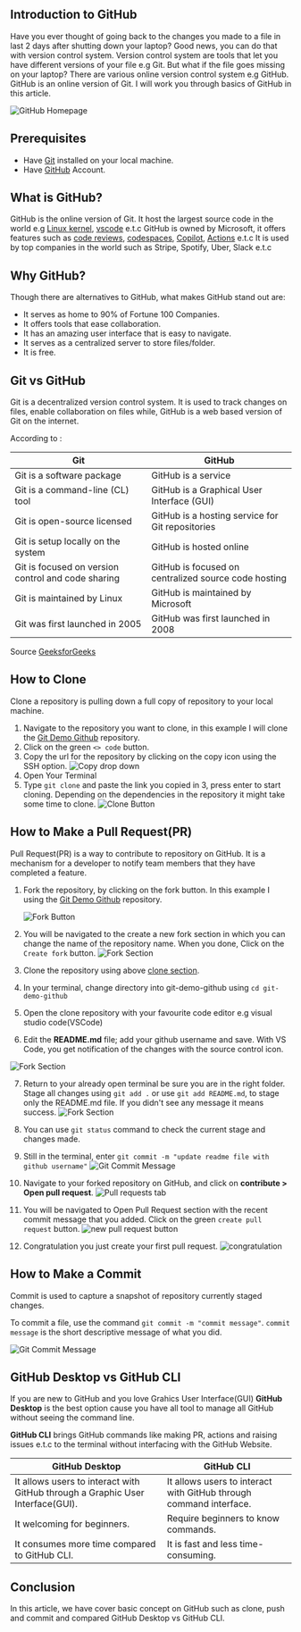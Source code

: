 ## Introduction to GitHub

Have you ever thought of going back to the changes you made to a file in last 2 days after shutting down your laptop? Good news, you can do that with version control system. Version control system are tools that let you have different versions of your file e.g Git.
But what if the file goes missing on your laptop? There are various online version control system e.g GitHub.
GitHub is an online version of Git. I will work you through basics of GitHub in this article.

![GitHub Homepage](./images/gh-home.png)

## Prerequisites

- Have [Git](https://github.com/git-guides/install-git) installed on your local machine.
- Have [GitHub](https://github.com/) Account.

## What is GitHub?

GitHub is the online version of Git. It host the largest source code in the world e.g [Linux kernel](https://GitHub.com/torvalds/linux), [vscode](https://github.com/microsoft/vscode) e.t.c
GitHub is owned by Microsoft, it offers features such as [code reviews](https://github.com/features/code-review), [codespaces](https://github.com/features/codespaces), [Copilot](https://github.com/features/copilot), [Actions](https://github.com/features/actions) e.t.c
It is used by top companies in the world such as Stripe, Spotify, Uber, Slack e.t.c

## Why GitHub?

Though there are alternatives to GitHub, what makes GitHub stand out are:

- It serves as home to 90% of Fortune 100 Companies.
- It offers tools that ease collaboration.
- It has an amazing user interface that is easy to navigate.
- It serves as a centralized server to store files/folder.
- It is free.

## Git vs GitHub

Git is a decentralized version control system. It is used to track changes on files, enable collaboration on files while, GitHub is a web based version of Git on the internet.

According to :

| Git                                                | GitHub                                               |
| -------------------------------------------------- | ---------------------------------------------------- |
| Git is a software package                          | GitHub is a service                                  |
| Git is a command-line (CL) tool                    | GitHub is a Graphical User Interface (GUI)           |
| Git is open-source licensed                        | GitHub is a hosting service for Git repositories     |
| Git is setup locally on the system                 | GitHub is hosted online                              |
| Git is focused on version control and code sharing | GitHub is focused on centralized source code hosting |
| Git is maintained by Linux                         | GitHub is maintained by Microsoft                    |
| Git was first launched in 2005                     | GitHub was first launched in 2008                    |

Source [GeeksforGeeks](https://www.geeksforgeeks.org/difference-between-git-and-github/?ref=leftbar-rightbar)

## How to Clone

Clone a repository is pulling down a full copy of repository to your local machine.

1. Navigate to the repository you want to clone, in this example I will clone the [Git Demo Github](https://github.com/kingzamzon/git-demo-github) repository.
2. Click on the green `<> code` button.
3. Copy the url for the repository by clicking on the copy icon using the SSH option.
   ![Copy drop down](./images/img2b.png)
4. Open Your Terminal
5. Type `git clone` and paste the link you copied in 3, press enter to start cloning. Depending on the dependencies in the repository it might take some time to clone.
   ![Clone Button](./images/img2c.png)

## How to Make a Pull Request(PR)

Pull Request(PR) is a way to contribute to repository on GitHub. It is a mechanism for a developer to notify team members that they have completed a feature.

1. Fork the repository, by clicking on the fork button. In this example I using the [Git Demo Github](https://github.com/kingzamzon/git-demo-github) repository.

   ![Fork Button](./images/img3.png)

2. You will be navigated to the create a new fork section in which you can change the name of the repository name. When you done, Click on the `Create fork` button.
   ![Fork Section](./images/img4a.png)

3. Clone the repository using above [clone section](#how-to-clone).

4. In your terminal, change directory into git-demo-github using `cd git-demo-github`

5. Open the clone repository with your favourite code editor e.g visual studio code(VSCode)

6. Edit the **README.md** file; add your github username and save. With VS Code, you get notification of the changes with the source control icon.

![Fork Section](./images/img4b.png)

7. Return to your already open terminal be sure you are in the right folder. Stage all changes using `git add .` or use `git add README.md`, to stage only the README.md file. If you didn't see any message it means success.
   ![Fork Section](./images/img4c.png)

8. You can use `git status` command to check the current stage and changes made.

9. Still in the terminal, enter `git commit -m "update readme file with github username"`
   ![Git Commit Message](./images/img4d.png)

10. Navigate to your forked repository on GitHub, and click on **contribute > Open pull request**.
    ![Pull requests tab](./images/img4e.png)
11. You will be navigated to Open Pull Request section with the recent commit message that you added. Click on the green `create pull request` button.
    ![new pull request button ](./images/img4fa.png)
12. Congratulation you just create your first pull request.
    ![congratulation ](./images/img4fb.png)

## How to Make a Commit

Commit is used to capture a snapshot of repository currently staged changes.

To commit a file, use the command `git commit -m "commit message"`.
`commit message` is the short descriptive message of what you did.

![Git Commit Message](./images/img4d.png)

## GitHub Desktop vs GitHub CLI

If you are new to GitHub and you love Grahics User Interface(GUI) **GitHub Desktop** is the best option cause you have all tool to manage all GitHub without seeing the command line.

**GitHub CLI** brings GitHub commands like making PR, actions and raising issues e.t.c to the terminal without interfacing with the GitHub Website.

| GitHub Desktop                                                                 | GitHub CLI                                                         |
| ------------------------------------------------------------------------------ | ------------------------------------------------------------------ |
| It allows users to interact with GitHub through a Graphic User Interface(GUI). | It allows users to interact with GitHub through command interface. |
| It welcoming for beginners.                                                    | Require beginners to know commands.                                |
| It consumes more time compared to GitHub CLI.                                  | It is fast and less time-consuming.                                |

## Conclusion

In this article, we have cover basic concept on GitHub such as clone, push and commit and compared GitHub Desktop vs GitHub CLI.
